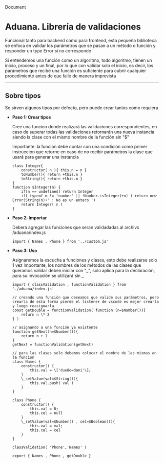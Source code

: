    Document

Aduana. Librería de validaciones
================================

Funcional tanto para backend como para frontend, esta pequeña biblioteca se enfoca en validar los parámetros que se pasan a un método o función y responder un type Error si no corresponde

Si entendemos una función como un algoritmo, todo algoritmo, tienen un inicio, proceso y un final, por lo que con validar solo el inicio, es decir, los parámetros que recibe una función es suficiente para cubrir cualquier procedimiento antes de que falle de manera imprevista

* * *

Sobre tipos
-----------

Se sirven algunos tipos por defecto, pero puede crear tantos como requiera

*   **Paso 1: Crear tipos**
    
    Cree una funcion donde realizará las validaciones correspondientes, en caso de superar todas las validaciones retornarán una nueva instancia siendo la clase con el mismo nombre de la función sin "$"
    
    Importante: la función debe contar con una condición como primer instrucción que retorne en caso de no recibir parámetros la clase que usará para generar una instancia
    
        class Integer{
            constructor( n ){ this.n = n } 
            toNumber(){ return +this.n }
            toString(){ return +this.n }
        }
        function $Integer(n) {
            if(n == undefined) return Integer
            if( typeof n != 'number' || !Number.isInteger(+n) ) return new Error(String(n)+' : No es un entero ')
            return Integer( n )
        }
                        
    
*   **Paso 2: Importar**
    
    Deberá agregar las funciones que seran validadadas al archivo /aduana/index.js
    
        import { Names , Phone } from '../custom.js'
                        
    
*   **Paso 3: Uso**
    
    Asignaremos la escucha a funciones y clases, esto debe realizarse solo 1 vez Importante, los nombres de los métodos de las clases que queramos validar deben iniciar con "\_", solo aplica para la declaración, para su invocación se utilizará sin \_
    
        import { classValidation , functionValidation } from './aduana/index.js'
        
        // creando una función que deseamos que valide sus parámetros, pero crearla de esta forma pierde el listener de vscode es mejor crearla y luego reasignarla
        const getDouble = functionValidation( function (n=$Number()){
            return n \* 2
        } )
        
        // asignando a una función ya existente
        function getNext(n=$Number()){
            return n + 1
        }
        getNext = functionValidation(getNext)
        
        // para las clases solo debemos colocar el nombre de las mismas en la funcion
        class Names {
            constructor() {
                this.val = \['dueño=dani'\];
            }
            \_setValue(val=$String()){
                this.val.push( val )
            }
        }
        
        class Phone {
            constructor() {
                this.val = 0;
                this.cel = null
            }
            \_setValue(val=$Number() , cel=$Boolean()){
                this.val = val;
                this.cel = cel
            }
        }
        
        classValidation( 'Phone','Names' )
    
        export { Names , Phone , getDouble }
